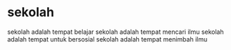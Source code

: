 # sekolah
sekolah adalah tempat belajar
sekolah adalah tempat mencari ilmu
sekolah adalah tempat untuk bersosial
sekolah adalah tempat menimbah ilmu
